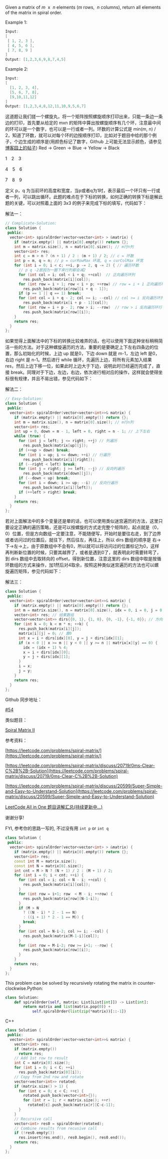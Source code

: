Given a matrix of _m_  x  _n_ elements (_m_ rows,  _n_ columns), return all elements of the matrix in spiral order.

Example 1:

```cpp
Input:
[
 [ 1, 2, 3 ],
 [ 4, 5, 6 ],
 [ 7, 8, 9 ]
]
Output: [1,2,3,6,9,8,7,4,5]
```

Example 2:

```cpp
Input:
[
  [1, 2, 3, 4],
  [5, 6, 7, 8],
  [9,10,11,12]
]
Output: [1,2,3,4,8,12,11,10,9,5,6,7]
```

这道题让我们搓一个螺旋丸，将一个矩阵按照螺旋顺序打印出来，只能一条边一条边的打印，首先要从给定的 mxn 的矩阵中算出按螺旋顺序有几个环，注意最中间的环可以是一个数字，也可以是一行或者一列。环数的计算公式是 min(m, n) / 2，知道了环数，就可以对每个环的边按顺序打印，比如对于题目中给的那个例子，个边生成的顺序是(用颜色标记了数字，Github 上可能无法显示颜色，请参见[博客园上的帖子](https://www.cnblogs.com/grandyang/p/4362675.html)) Red -> Green -> Blue -> Yellow -> Black

1　2　3

4　5　6

7　8　9

定义 p，q 为当前环的高度和宽度，当p或者q为1时，表示最后一个环只有一行或者一列，可以跳出循环。此题的难点在于下标的转换，如何正确的转换下标是解此题的关键，可以对照着上面的 3x3 的例子来完成下标的填写，代码如下：

解法一：

```cpp
// Complicate-Solution:
class Solution {
 public:
  vector<int> spiralOrder(vector<vector<int> > &matrix) {
    if (matrix.empty() || matrix[0].empty()) return {};
    int m = matrix.size(), n = matrix[0].size(); // m行n列
    vector<int> res;
    int c = m > n ? (n + 1) / 2 : (m + 1) / 2; // c = 环数
    int p = m, q = n; // p = curRowMax 环高, q = curColMax 环宽
    for (int i = 0; i < c; ++i, p -= 2, q -= 2) { // 遍历环数
      // p q -2是因为一圈下来行列都会减2
      for (int col = i; col < i + q; ++col)  // 正向遍历环列
        res.push_back(matrix[i][col]);
      for (int row = i + 1; row < i + p; ++row) // row = i + 1 正向遍历环行
        res.push_back(matrix[row][i + q - 1]);
      if (p == 1 || q == 1) break;
      for (int col = i + q - 2; col >= i; --col) // col >= i 反向遍历环列
        res.push_back(matrix[i + p - 1][col]);
      for (int row = i + p - 2; row > i; --row)  // row > i 反向遍历环行
        res.push_back(matrix[row][i]);
    }
    return res;
  }
};
```

如果觉得上面解法中的下标的转换比较难弄的话，也可以使用下面这种坐标稍稍简洁一些的方法。对于这种螺旋遍历的方法，重要的是要确定上下左右四条边的位置，那么初始化的时候，上边 up 就是0，下边 down 就是 m-1，左边 left 是0，右边 right 是 n-1。然后进行 while 循环，先遍历上边，将所有元素加入结果 res，然后上边下移一位，如果此时上边大于下边，说明此时已经遍历完成了，直接 break。同理对于下边，左边，右边，依次进行相对应的操作，这样就会使得坐标很有规律，并且不易出错，参见代码如下：

解法二：

```cpp
// Easy-Solution:
class Solution {
 public:
  vector<int> spiralOrder(vector<vector<int>>& matrix) {
    if (matrix.empty() || matrix[0].empty()) return {};
    int m = matrix.size(), n = matrix[0].size(); // m行n列
    vector<int> res;
    int up = 0, down = m - 1, left = 0, right = n - 1; // 上下左右
    while (true) {
      for (int j = left; j <= right; ++j) // 列遍历
        res.push_back(matrix[up][j]);
      if (++up > down) break;
      for (int i = up; i <= down; ++i) // 行遍历
        res.push_back(matrix[i][right]);
      if (--right < left) break;
      for (int j = right; j >= left; --j) // 反向列遍历
        res.push_back(matrix[down][j]);
      if (--down < up) break;
      for (int i = down; i >= up; --i) // 反向行遍历
        res.push_back(matrix[i][left]);
      if (++left > right) break;
    }
    return res;
  }
};
```

若对上面解法中的多个变量还是晕的话，也可以使用类似迷宫遍历的方法，这里只要设定正确的遍历策略，还是可以按螺旋的方式走完整个矩阵的，起点就是（0，0）位置，但是方向数组一定要注意，不能随便写，开始时是要往右走，到了边界或者访问过的位置后，就往下，然后往左，再往上，所以 dirs 数组的顺序是 右->下->左->上，由于原数组中不会有0，所以就可以将访问过的位置标记为0，这样再判断新位置的时候，只要其越界了，或者是遇到0了，就表明此时需要转弯了，到 dirs 数组中去取转向的 offset，得到新位置，注意这里的 dirs 数组中取是按循环数组的方式来操作，加1然后对4取余，按照这种类似迷宫遍历的方法也可以螺旋遍历矩阵，参见代码如下：

解法三：

```cpp
class Solution {
 public:
  vector<int> spiralOrder(vector<vector<int>>& matrix) {
    if (matrix.empty() || matrix[0].empty()) return {};
    int m = matrix.size(), n = matrix[0].size(), idx = 0, i = 0, j = 0;
    vector<int> res; // 结果数组
    vector<vector<int>> dirs{{0, 1}, {1, 0}, {0, -1}, {-1, 0}}; // 方向数组
    for (int k = 0; k < m * n; ++k) {
      res.push_back(matrix[i][j]);
      matrix[i][j] = 0; // 置0
      int x = i + dirs[idx][0], y = j + dirs[idx][1];
      if (x < 0 || x >= m || y < 0 || y >= n || matrix[x][y] == 0) {
        idx = (idx + 1) % 4;
        x = i + dirs[idx][0];
        y = j + dirs[idx][1];
      }
      i = x;
      j = y;
    }
    return res;
  }
};
```

Github 同步地址：

[#54](https://github.com/grandyang/leetcode/issues/54)

类似题目：

[Spiral Matrix II](http://www.cnblogs.com/grandyang/p/4362813.html)

参考资料：

[https://leetcode.com/problems/spiral-matrix/](https://leetcode.com/problems/spiral-matrix/)

[https://leetcode.com/problems/spiral-matrix/discuss/20719/0ms-Clear-C%2B%2B-Solution](https://leetcode.com/problems/spiral-matrix/discuss/20719/0ms-Clear-C%2B%2B-Solution)

[https://leetcode.com/problems/spiral-matrix/discuss/20599/Super-Simple-and-Easy-to-Understand-Solution](https://leetcode.com/problems/spiral-matrix/discuss/20599/Super-Simple-and-Easy-to-Understand-Solution)

[LeetCode All in One 题目讲解汇总(持续更新中...)](http://www.cnblogs.com/grandyang/p/4606334.html)

谢谢分享!

FYI, 参考你的思路一写的, 不过没有用 `int p` or `int q`

```cpp
class Solution {
 public:
  vector<int> spiralOrder(vector<vector<int> > &matrix) {
    if (matrix.empty() || matrix[0].empty()) return {};
    vector<int> res;
    const int M = matrix.size();
    const int N = matrix[0].size();
    int cnt = M > N ? (N + 1) / 2 : (M + 1) / 2;
    for (int i = 0; i < cnt; ++i) {
      for (int col = i; col < N - i; ++col) {
        res.push_back(matrix[i][col]);
      }
      for (int row = i+1; row  < M - i; ++row) {
        res.push_back(matrix[row][N-1-i]);
      }
      if (M > N 
        ? ((N - i) * 2 - 1 == N)
        : ((i + 1) * 2 - 1 == M)) {
        break;
      }
      for (int col = N-i-2; col >= i; --col) {
        res.push_back(matrix[M-1-i][col]);
      }
      for (int row = M-i-2; row >= i+1; --row) {
        res.push_back(matrix[row][i]);
      }
    }
    return res;
  }
};
```

This problem can be solved by recursively rotating the matrix in counter-clockwise.Python:

```python
class Solution:
    def spiralOrder(self, matrix: List[List[int]]) -> List[int]:
        return matrix and list(matrix.pop(0)) +
            self.spiralOrder(list(zip(*matrix))[::-1])
```

C++

```cpp
class Solution {
 public:
  vector<int> spiralOrder(vector<vector<int>>& matrix) {
    vector<int> res;
    if (matrix.empty())
      return res;
    // Add 1st row to result
    int C = matrix[0].size();
    for (int i = 0; i < C; ++i)
      res.push_back(matrix[0][i]);
    // Copy from 2nd row and rotate
    vector<vector<int>> rotated;
    if (matrix.size() > 1) {
      for (int c = 0; c < C; ++c) {
        rotated.push_back(vector<int>{});
        for (int r = 1; r < matrix.size(); ++r)
          rotated[c].push_back(matrix[r][C-c-1]);
      }
    }
    // Recursive call
    vector<int> res0 = spiralOrder(rotated);
    // Combine results from recusive call
    if (!res0.empty())
      res.insert(res.end(), res0.begin(), res0.end());
    return res;
  }
};
```